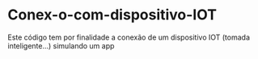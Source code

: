 # Conex-o-com-dispositivo-IOT
Este código tem por finalidade a conexão de um dispositivo IOT (tomada inteligente...) simulando um app
